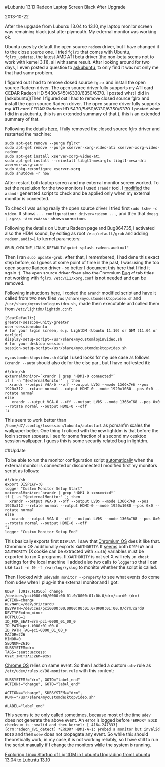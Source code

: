 #Lubuntu 13.10 Radeon Laptop Screen Black After Upgrade

2013-10-22

<!--- tags: linux -->

After the upgrade from Lubuntu 13.04 to 13.10, my laptop monitor screen was remaining black just after plymouth. My external monitor was working ok.

Ubuntu uses by default the open source `radeon` driver, but I have changed it to the close source one. I tried `fglrx` that comes with Ubuntu, `fglrx_updates`, the latest AMD ATI beta driver (the non-beta seems not to work with kernel 3.11), all with same result. After looking around for two days, I even posted a question to [askubuntu](http://askubuntu.com/questions/363255/lubuntu-13-10-amd-ati-radeon-laptop-screen-is-black-after-upgrade-from-13-04), to only find it was not only me that had same problem.

I figured out I had to remove closed source `fglrx` and install the open source Radeon driver. The open source driver fully supports my ATI card CEDAR Radeon HD 5430/5450/6330/6350/6370. I posted what I did in [askubuntu](Then I figured out I had to remove closed source fglrx and install the open source Radeon driver. The open source driver fully supports my ATI card CEDAR Radeon HD 5430/5450/6330/6350/6370. I posted what I did in askubuntu, this is an extended summary of that.), this is an extended summary of that.

Following the details [here](https://wiki.ubuntu.com/X/Troubleshooting/VideoDriverDetection#Problem:_Need_to_purge_-fglrx), I fully removed the closed source fglrx driver and restarted the machine:

```
sudo apt-get remove --purge fglrx*
sudo apt-get remove --purge xserver-xorg-video-ati xserver-xorg-video-radeon
sudo apt-get install xserver-xorg-video-ati
sudo apt-get install --reinstall libgl1-mesa-glx libgl1-mesa-dri xserver-xorg-core
sudo dpkg-reconfigure xserver-xorg
sudo shutdown -r now
```

After restart both laptop screen and my external monitor screen worked. To set the resolution for the two monitors I used `arandr` tool. I [modified](https://wiki.archlinux.org/index.php/Xrandr) the `arandr` generated script to check and be applied only when my external monitor is connected.

To check I was using really the open source driver I tried first `sudo lshw -c video`. It shows `... configuration: driver=radeon ...`, and then that `dmesg | egrep 'drm|radeon'` shows some text.

Following the details on Ubuntu Radeon page and Bug864735, I activated also the HDMI sound, by editing as root `/etc/default/grub` and adding `radeon.audio=1` to kernel parameters:
```
GRUB_CMDLINE_LINUX_DEFAULT="quiet splash radeon.audio=1"
```

Then I ran `sudo update-grub`. After that, I remembered, I had done this exact step before, so I guess at some point of time in the past, I was using the too open source Radeon driver - so better I document this here that I find it again :). The open source driver fixes also the Chromium [Bug](https://code.google.com/p/chromium/issues/detail?id=123104) of tab titles not working with `fglrx`. `/etc/X11/xorg.conf` is not needed and can be removed.


Following instructions [here](http://askubuntu.com/questions/63681/how-can-i-make-xrandr-customization-permanent), I copied the `arandr` modified script and have it called from two new files `/usr/share/mycustomdesktopvideo.sh` and `/usr/share/mycustomloginvideo.sh,` made them executable and called them from `/etc/lightdm/lightdm.conf`:

```
[SeatDefaults]
greeter-session=unity-greeter
user-session=ubuntu
# for your login screen, e.g. LightDM (Ubuntu 11.10) or GDM (11.04 or earlier)
display-setup-script=/usr/share/mycustomloginvideo.sh
# for your desktop session
session-setup-script=/usr/share/mycustomdesktopvideo.sh
```

`mycustomdesktopvideo.sh` script I used looks for my use case as follows (`xrandr --auto` should also do for the else part, but I have not tested it):
```
#!/bin/sh
externalMonitor=`xrandr | grep "HDMI-0 connected"`
if [ -n "$externalMonitor" ]; then
  xrandr --output VGA-0 --off --output LVDS --mode 1366x768 --pos 1920x312 --rotate normal --output HDMI-0 --mode 1920x1080 --pos 0x0 --rotate normal
else
   xrandr --output VGA-0 --off --output LVDS --mode 1366x768 --pos 0x0 --rotate normal --output HDMI-0 --off
fi
```

This seem to work better than `/home/d7/.config/lxsession/Lubuntu/autostart` as pcmanfm scales the wallpaper better. One thing I noticed with the new lightdm is that before the login screen appears, I see for some fraction of a second my desktop session wallpaper. I guess this is some security related bug in lightdm.

##Update

To be able to run the monitor configuration script [automatically](https://unix.stackexchange.com/questions/4489/a-tool-for-automatically-applying-randr-configuration-when-external-display-is-pl/13917) when the external monitor is connected or disconnected I modified first my monitors script as follows:

```
#!/bin/sh
export DISPLAY=:0
logger "Custom Monitor Setup Start"
externalMonitor=`xrandr | grep "HDMI-0 connected"`
if [ -n "$externalMonitor" ]; then
  xrandr --output VGA-0 --off --output LVDS --mode 1366x768 --pos 1920x312 --rotate normal --output HDMI-0 --mode 1920x1080 --pos 0x0 --rotate normal
else
   xrandr --output VGA-0 --off --output LVDS --mode 1366x768 --pos 0x0 --rotate normal --output HDMI-0 --off
fi
logger "Custom Monitor Setup End"
```

This basically exports first `DISPLAY`. I saw that [Chromium OS](http://git.chromium.org/gitweb/?p=chromiumos/platform/monitor_reconfig.git;a=blame;f=display-configure.sh;hb=ed4948c781bed219b3eae02fd4c93eb8d8638d88) does it like that. Chromium OS additionally exports `XAUTHORITY`. It [seems](http://www.ibm.com/developerworks/linux/tutorials/l-basics/#h9) both `DISPLAY` and `XAUTHORITY` (X cookie can be extracted with `xauth`) variables must be exported to run X programs. If `XAUTHORITY` is not set X will rely on `xhost` settings for the local machine. I added also two calls to `logger` so that I can use `tail -n 10 -f /var/log/syslog` to monitor whether the script is called.

Then I looked with `udevadm monitor --property` to see what events do come from udev when I plug-in the external monitor and I got:

```
UDEV  [3917.610565] change   /devices/pci0000:00/0000:00:01.0/0000:01:00.0/drm/card0 (drm)
ACTION=change
DEVNAME=/dev/dri/card0
DEVPATH=/devices/pci0000:00/0000:00:01.0/0000:01:00.0/drm/card0
DEVTYPE=drm_minor
HOTPLUG=1
ID_FOR_SEAT=drm-pci-0000_01_00_0
ID_PATH=pci-0000:01:00.0
ID_PATH_TAG=pci-0000_01_00_0
MAJOR=226
MINOR=0
SEQNUM=2616
SUBSYSTEM=drm
TAGS=:seat:uaccess:
USEC_INITIALIZED=9253
```

[Chrome OS](https://codereview.chromium.org/6825017/patch/1/2) relies on same event. So then I added a custom `udev` rule as `/etc/udev/rules.d/98-monitor.rule` with this content:

```
SUBSYSTEM!="drm", GOTO="label_end"
ACTION!="change", GOTO="label_end"

ACTION=="change", SUBSYSTEM=="drm", RUN+="/usr/share/mycustomdesktopvideo.sh"

#LABEL="label_end"
```

This seems to be only called sometimes, because most of the time `udev` does not generate the above event. An error is logged before `*ERROR* EDID checksum is invalid and then kernel: [ 4164.247333] [drm:radeon_dvi_detect] *ERROR* HDMI-A-1: probed a monitor but invalid EDID` and then `udev` does not propagate any event. So while this should theoretically work, in my case, it is not working reliably, so I have still to run the script manually if I change the monitors while the system is running.

<ins class='nfooter'><a rel='prev' id='fprev' href='#blog/2013/2013-10-24-Exploring-Linux-Startup-of-LightDM-in-Lubuntu.md'>Exploring Linux Startup of LightDM in Lubuntu</a> <a rel='next' id='fnext' href='#blog/2013/2013-10-19-Upgrading-from-Lubuntu-13.04-to-Lubuntu-13.10.md'>Upgrading from Lubuntu 13.04 to Lubuntu 13.10</a></ins>
